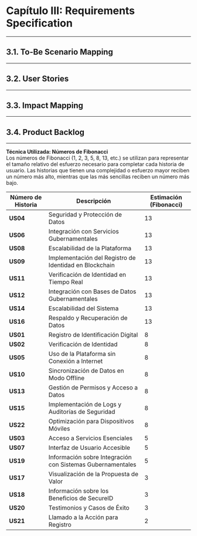 # Capítulo III: Requirements Specification
---
## 3.1. To-Be Scenario Mapping
---
## 3.2. User Stories
---
## 3.3. Impact Mapping
---
## 3.4. Product Backlog
---
**Técnica Utilizada: Números de Fibonacci**  
Los números de Fibonacci (1, 2, 3, 5, 8, 13, etc.) se utilizan para representar el tamaño relativo del esfuerzo necesario para completar cada historia de usuario. Las historias que tienen una complejidad o esfuerzo mayor reciben un número más alto, mientras que las más sencillas reciben un número más bajo.

| Número de Historia | Descripción                                            | Estimación (Fibonacci) |
|--------------------|--------------------------------------------------------|------------------------|
| **US04**           | Seguridad y Protección de Datos                        | 13                     |
| **US06**           | Integración con Servicios Gubernamentales              | 13                     |
| **US08**           | Escalabilidad de la Plataforma                         | 13                     |
| **US09**           | Implementación del Registro de Identidad en Blockchain | 13                     |
| **US11**           | Verificación de Identidad en Tiempo Real               | 13                     |
| **US12**           | Integración con Bases de Datos Gubernamentales         | 13                     |
| **US14**           | Escalabilidad del Sistema                              | 13                     |
| **US16**           | Respaldo y Recuperación de Datos                       | 13                     |
| **US01**           | Registro de Identificación Digital                     | 8                      |
| **US02**           | Verificación de Identidad                              | 8                      |
| **US05**           | Uso de la Plataforma sin Conexión a Internet           | 8                      |
| **US10**           | Sincronización de Datos en Modo Offline                | 8                      |
| **US13**           | Gestión de Permisos y Acceso a Datos                   | 8                      |
| **US15**           | Implementación de Logs y Auditorías de Seguridad       | 8                      |
| **US22**           | Optimización para Dispositivos Móviles                 | 8                      |
| **US03**           | Acceso a Servicios Esenciales                          | 5                      |
| **US07**           | Interfaz de Usuario Accesible                          | 5                      |
| **US19**           | Información sobre Integración con Sistemas Gubernamentales | 5                  |
| **US17**           | Visualización de la Propuesta de Valor                 | 3                      |
| **US18**           | Información sobre los Beneficios de SecureID           | 3                      |
| **US20**           | Testimonios y Casos de Éxito                           | 3                      |
| **US21**           | Llamado a la Acción para Registro                      | 2                      |
